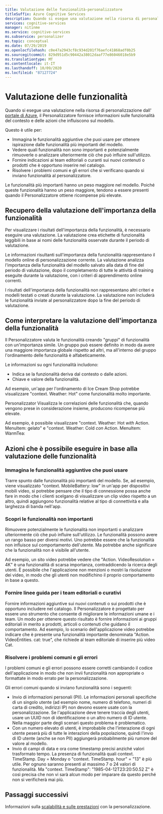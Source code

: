 ```yaml
---
title: Valutazione delle funzionalità-personalizzatore
titleSuffix: Azure Cognitive Services
description: Quando si esegue una valutazione nella risorsa di personalizzazione dall'portale di Azure, il Personalizzatore fornisce informazioni sulle funzionalità del contesto e delle azioni che influiscono sul modello.
services: cognitive-services
manager: nitinme
ms.service: cognitive-services
ms.subservice: personalizer
ms.topic: conceptual
ms.date: 07/29/2019
ms.openlocfilehash: c0e47a2943cf8c934d201f76aefc41868adf0b25
ms.sourcegitcommit: 829d951d5c90442a38012daaf77e86046018e5b9
ms.translationtype: MT
ms.contentlocale: it-IT
ms.lasthandoff: 10/09/2020
ms.locfileid: "87127724"
---
```

# <a name="feature-evaluation"></a>Valutazione delle funzionalità

Quando si esegue una valutazione nella risorsa di personalizzazione dall' [portale di Azure](https://portal.azure.com), il Personalizzatore fornisce informazioni sulle funzionalità del contesto e delle azioni che influiscono sul modello. 

Questo è utile per:

* Immagina le funzionalità aggiuntive che puoi usare per ottenere ispirazione dalle funzionalità più importanti del modello.
* Vedere quali funzionalità non sono importanti e potenzialmente rimuoverle o analizzare ulteriormente ciò che può influire sull'utilizzo.
* Fornire indicazioni ai team editoriali o curanti sui nuovi contenuti o prodotti che è opportuno inserire nel catalogo.
* Risolvere i problemi comuni e gli errori che si verificano quando si inviano funzionalità al personalizzatore.

Le funzionalità più importanti hanno un peso maggiore nel modello. Poiché queste funzionalità hanno un peso maggiore, tendono a essere presenti quando il Personalizzatore ottiene ricompense più elevate.

## <a name="getting-feature-importance-evaluation"></a>Recupero della valutazione dell'importanza della funzionalità

Per visualizzare i risultati dell'importanza della funzionalità, è necessario eseguire una valutazione. La valutazione crea etichette di funzionalità leggibili in base ai nomi delle funzionalità osservate durante il periodo di valutazione.

Le informazioni risultanti sull'importanza della funzionalità rappresentano il modello online di personalizzazione corrente. La valutazione analizza l'importanza della funzionalità del modello salvato alla data di fine del periodo di valutazione, dopo il completamento di tutte le attività di training eseguite durante la valutazione, con i criteri di apprendimento online correnti. 

I risultati dell'importanza della funzionalità non rappresentano altri criteri e modelli testati o creati durante la valutazione.  La valutazione non includerà le funzionalità inviate al personalizzatore dopo la fine del periodo di valutazione.

## <a name="how-to-interpret-the-feature-importance-evaluation"></a>Come interpretare la valutazione dell'importanza della funzionalità

Il Personalizzatore valuta le funzionalità creando "gruppi" di funzionalità con un'importanza simile. Un gruppo può essere definito in modo da avere una maggiore importanza globale rispetto ad altri, ma all'interno del gruppo l'ordinamento delle funzionalità è alfabeticamente.

Le informazioni su ogni funzionalità includono:

* Indica se la funzionalità deriva dal contesto o dalle azioni.
* Chiave e valore della funzionalità.

Ad esempio, un'app per l'ordinamento di Ice Cream Shop potrebbe visualizzare "context. Weather: Hot" come funzionalità molto importante.

Personalizzator Visualizza le correlazioni delle funzionalità che, quando vengono prese in considerazione insieme, producono ricompense più elevate.

Ad esempio, è possibile visualizzare "context. Weather: Hot *with* Action. MenuItem: gelato" e "context. Weather: Cold *con* Action. MenuItem: WarmTea:

## <a name="actions-you-can-take-based-on-feature-evaluation"></a>Azioni che è possibile eseguire in base alla valutazione delle funzionalità

### <a name="imagine-additional-features-you-could-use"></a>Immagina le funzionalità aggiuntive che puoi usare

Trarre spunto dalle funzionalità più importanti del modello. Se, ad esempio, viene visualizzato "context. MobileBattery: low" in un'app per dispositivi mobili video, si potrebbe pensare che il tipo di connessione possa anche fare in modo che i clienti scelgano di visualizzare un clip video rispetto a un altro, quindi aggiungono funzionalità relative al tipo di connettività e alla larghezza di banda nell'app.

### <a name="see-what-features-are-not-important"></a>Scopri le funzionalità non importanti

Rimuovere potenzialmente le funzionalità non importanti o analizzare ulteriormente ciò che può influire sull'utilizzo. Le funzionalità possono avere un rango basso per diversi motivi. Uno potrebbe essere che la funzionalità non influisce sul comportamento dell'utente. Ma potrebbe anche significare che la funzionalità non è visibile all'utente. 

Ad esempio, un sito video potrebbe vedere che "Action. VideoResolution = 4K" è una funzionalità di scarsa importanza, contraddicendo la ricerca degli utenti. È possibile che l'applicazione non menzioni o mostri la risoluzione dei video, in modo che gli utenti non modifichino il proprio comportamento in base a questo.

### <a name="provide-guidance-to-editorial-or-curation-teams"></a>Fornire linee guida per i team editoriali o curativi

Fornire informazioni aggiuntive sui nuovi contenuti o sui prodotti che è opportuno includere nel catalogo. Il Personalizzatore è progettato per essere uno strumento che consente di migliorare le informazioni umane e i team. Un modo per ottenere questo risultato è fornire informazioni ai gruppi editoriali in merito a prodotti, articoli o contenuti che guidano il comportamento. Ad esempio, lo scenario dell'applicazione video potrebbe indicare che è presente una funzionalità importante denominata "Action. VideoEntities. cat: true", che richiede al team editoriale di inserire più video Cat.

### <a name="troubleshoot-common-problems-and-mistakes"></a>Risolvere i problemi comuni e gli errori

I problemi comuni e gli errori possono essere corretti cambiando il codice dell'applicazione in modo che non invii funzionalità non appropriate o formattate in modo errato per la personalizzazione. 

Gli errori comuni quando si inviano funzionalità sono i seguenti:

* Invio di informazioni personali (PII). Le informazioni personali specifiche di un singolo utente (ad esempio nome, numero di telefono, numeri di carta di credito, indirizzi IP) non devono essere usate con la personalizzazione. Se l'applicazione deve tenere traccia degli utenti, usare un UUID non di identificazione o un altro numero di ID utente. Nella maggior parte degli scenari questo problema è problematico.
* Con un numero elevato di utenti, è improbabile che l'interazione di ogni utente peserà più di tutte le interazioni della popolazione, quindi l'invio di ID utente (anche se non PII) aggiungerà probabilmente più rumore del valore al modello.
* Invio di campi di data e ora come timestamp precisi anziché valori trasformato tempo. La presenza di funzionalità quali context. TimeStamp. Day = Monday o "context. TimeStamp. hour" = "13" è più utile. Per ognuno saranno presenti al massimo 7 o 24 valori di funzionalità. Ma "context. TimeStamp": "1985-04-12T23:20:50.52 Z" è così precisa che non vi sarà alcun modo per imparare da questo perché non si verificherà mai più.

## <a name="next-steps"></a>Passaggi successivi

Informazioni sulla [scalabilità e sulle prestazioni](concepts-scalability-performance.md) con la personalizzazione.

